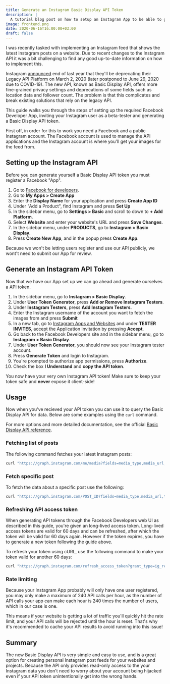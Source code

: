 ```yaml
---
title: Generate an Instagram Basic Display API Token
description: |
  A tutorial blog post on how to setup an Instagram App to be able to generate an Instagram Basic Display API token, the new API that replaces the old Legacy API and provides a simple and intuitive interface.
image: frontend.png
date: 2020-06-16T16:00:00+03:00
draft: false
---
```


I was recently tasked with implementing an Instagram feed that shows the latest Instagram posts on a website. Due to recent changes to the Instagram API it was a bit challenging to find any good up-to-date information on how to implement this.

Instagram [announced](https://developers.facebook.com/blog/post/2019/10/15/launch-instagram-basic-display-api/) end of last year that
they'll be deprecating their Legacy API Platform on March 2, 2020 (later postponed to June 29, 2020 due to COVID-19).
The new API, known as Basic Display API, offers more fine-grained privacy settings and deprecations of some fields such as location data and follower count. The problem is that this complicates and break existing solutions that rely on the legacy API.

This guide walks you through the steps of setting up the required Facebook Developer App, inviting your Instagram user as a beta-tester and generating a Basic Display API token.

First off, in order for this to work you need a Facebook and a public Instagram account. The Facebook account is used to manage the API applications and the Instagram account is where you'll get your images for the feed from.

## Setting up the Instagram API

Before you can generate yourself a Basic Display API token you must register a Facebook "App".

1. Go to [Facebook for developers](https://developers.facebook.com/).
2. Go to **My Apps > Create App**
3. Enter the **Display Name** for your application and press **Create App ID**
4. Under "Add a Product", find Instagram and press **Set Up**
5. In the sidebar menu, go to **Settings > Basic** and scroll to down to **+ Add Platform**.
6. Select **Website** and enter your website's URL and press **Save Changes**.
7. In the sidebar menu, under **PRODUCTS**, go to **Instagram > Basic Display**.
8. Press **Create New App**, and in the popup press **Create App**.

Because we won't be letting users register and use our API publicly, we wont't need to submit our App for review.

## Generate an Instagram API Token

Now that we have our App set up we can go ahead and generate ourselves a API token.

1. In the sidebar menu, go to **Instagram > Basic Display**.
2. Under **User Token Generator**, press **Add or Remove Instagram Testers**.
3. Under **Instagram Testers**, press **Add Instagram Testers**.
4. Enter the Instagram username of the account you want to fetch the images from and press **Submit**
5. In a new tab, go to [Instagram Apps and Websites](https://www.instagram.com/accounts/manage_access/) and under **TESTER INVITES**, accept the Application invitation by pressing **Accept**.
6. Go back to the Facebook Developers site and in the sidebar menu, go to **Instagram > Basic Display**.
7. Under **User Token Generator**, you should now see your Instagram tester account.
8. Press **Generate Token** and login to Instagram.
9. You're prompted to authorize app permissions, press **Authorize**.
10. Check the box **I Understand** and **copy the API token**.

You now have your very own Instagram API token! Make sure to keep your token safe and **never** expose it client-side!

## Usage

Now when you've recieved your API token you can use it to query the Basic Display API for data. Below are some examples using the `curl` command.

For more options and more detailed documentation, see the official [Basic Display API reference](https://developers.facebook.com/docs/instagram-basic-display-api/reference/media).

### Fetching list of posts

The following command fetches your latest Instagram posts:

```bash
curl "https://graph.instagram.com/me/media?fields=media_type,media_url,timestamp&access_token=MY_API_TOKEN"
```

### Fetch specific post

To fetch the data about a specific post use the following:

```bash
curl "https://graph.instagram.com/POST_ID?fields=media_type,media_url,timestamp&access_token=MY_API_TOKEN"
```

### Refreshing API access token

When generating API tokens through the Facebook Developers web UI as described in this guide, you're given an long-lived access token.
Long-lived access tokens are valid for 60 days and can be refreshed, after which the token will be valid for 60 days again. However if the token expires, you have to generate a new token following the guide above.

To refresh your token using cURL, use the following command to make your token valid for another 60 days:

```bash
curl "https://graph.instagram.com/refresh_access_token?grant_type=ig_refresh_token&access_token=MY_API_TOKEN"
```

### Rate limiting

Because your Instagram App probably will only have one user registered, you may only make a maximum of 240 API calls per hour, as the number of API calls your app can make each hour is 240 times the number of users, which in our case is one.

This means if your website is getting a lot of traffic you'll quickly hit the rate limit, and your API calls will be rejected until the hour is reset. That's why it's recommended to cache your API results to avoid running into this issue!

## Summary

The new Basic Display API is very simple and easy to use, and is a great option for creating personal Instagram post feeds for your websites and projects. Because the API only provides read-only access to the your Instagram data you don't need to worry about your account being hijacked even if your API token unintentionally get into the wrong hands.
